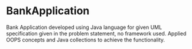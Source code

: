 # BankApplication

Bank Application developed using Java language for given UML specification given in the problem statement, no framework used. Applied OOPS concepts and Java collections to achieve the functionality. 
